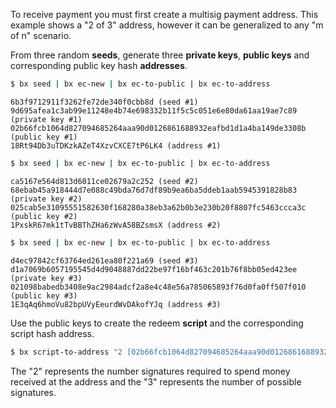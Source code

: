 To receive payment you must first create a multisig payment address. This example shows a "2 of 3" address, however it can be generalized to any "m of n" scenario.

From three random **seeds**, generate three **private keys**, **public keys** and corresponding public key hash **addresses**.
```sh
$ bx seed | bx ec-new | bx ec-to-public | bx ec-to-address
```
```
6b3f9712911f3262fe72de340f0cbb8d (seed #1)
9d695afea1c3ab99e11248e4b74e698332b11f5c5c051e6e80da61aa19ae7c89 (private key #1)
02b66fcb1064d827094685264aaa90d0126861688932eafbd1d1a4ba149de3308b (public key #1)
18Rt94Db3uTDKzkAZeT4XzvCXCE7tP6LK4 (address #1)
```
```sh
$ bx seed | bx ec-new | bx ec-to-public | bx ec-to-address
```
```
ca5167e564d813d6011ce02679a2c252 (seed #2)
68ebab45a918444d7e088c49bda76d7df89b9ea6ba5ddeb1aab5945391828b83 (private key #2)
025cab5e31095551582630f168280a38eb3a62b0b3e230b20f8807fc5463ccca3c (public key #2)
1PxskR67mk1tTvBBThZHa6zWvA58BZsmsX (address #2)
```
```sh
$ bx seed | bx ec-new | bx ec-to-public | bx ec-to-address
```
```
d4ec97842cf63764ed261ea80f221a69 (seed #3)
d1a7069b6057195545d4d9048887dd22be97f16bf463c201b76f8bb05ed423ee (private key #3)
021098babedb3408e9ac2984adcf2a8e4c48e56a785065893f76d0fa0ff507f010 (public key #3)
1E3qAq6hmoVu82bpUVyEeurdWvDAkofYJq (address #3)
```
Use the public keys to create the redeem **script** and the corresponding script hash address.
```sh
$ bx script-to-address "2 [02b66fcb1064d827094685264aaa90d0126861688932eafbd1d1a4ba149de3308b] [025cab5e31095551582630f168280a38eb3a62b0b3e230b20f8807fc5463ccca3c] [021098babedb3408e9ac2984adcf2a8e4c48e56a785065893f76d0fa0ff507f010] 3 checkmultisig"
```
The "2" represents the number signatures required to spend money received at the address and the "3" represents the number of possible signatures.